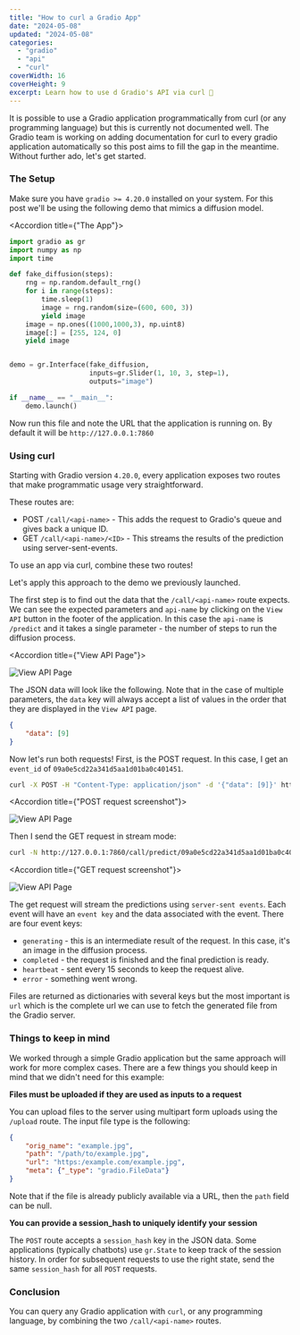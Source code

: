 ```yaml
---
title: "How to curl a Gradio App"
date: "2024-05-08"
updated: "2024-05-08"
categories:
  - "gradio"
  - "api"
  - "curl"
coverWidth: 16
coverHeight: 9
excerpt: Learn how to use d Gradio's API via curl 💪
---
```


<script> 
import Accordion from '$lib/components/Accordion.svelte'; 
</script>

It is possible to use a Gradio application programmatically from curl (or any programming language) but this is currently not documented well.
The Gradio team is working on adding documentation for curl to every gradio application automatically so this post aims to fill the gap in the meantime. Without further ado, let's get started.

### The Setup

Make sure you have `gradio >= 4.20.0` installed on your system. For this post we'll be using the following demo that mimics a diffusion model.

<Accordion title={"The App"}>

```python
import gradio as gr
import numpy as np
import time

def fake_diffusion(steps):
    rng = np.random.default_rng()
    for i in range(steps):
        time.sleep(1)
        image = rng.random(size=(600, 600, 3))
        yield image
    image = np.ones((1000,1000,3), np.uint8)
    image[:] = [255, 124, 0]
    yield image


demo = gr.Interface(fake_diffusion,
                    inputs=gr.Slider(1, 10, 3, step=1),
                    outputs="image")

if __name__ == "__main__":
    demo.launch()
```
</Accordion>

Now run this file and note the URL that the application is running on. 
By default it will be `http://127.0.0.1:7860`


### Using curl

Starting with Gradio version `4.20.0`, every application exposes two routes that make programmatic usage very straightforward. 

These routes are:

- POST `/call/<api-name>` - This adds the request to Gradio's queue and gives back a unique ID.
- GET `/call/<api-name>/<ID>` - This streams the results of the prediction using server-sent-events.

To use an app via curl, combine these two routes!

Let's apply this approach to the demo we previously launched.

The first step is to find out the data that the `/call/<api-name>` route expects. 
We can see the expected parameters and `api-name` by clicking on the `View API` button in the footer of the application.
In this case the `api-name` is `/predict` and it takes a single parameter - the number of steps to run the diffusion process.

<Accordion title={"View API Page"}>

![View API Page](/images/view_api_page.png)

</Accordion>

The JSON data will look like the following.
Note that in the case of multiple parameters, the `data` key will always accept a list of values in the order that they are displayed in the `View API` page.
```json
{
    "data": [9]
}
```

Now let's run both requests!
First, is the POST request. 
In this case, I get an `event_id` of `09a0e5cd22a341d5aa1d01ba0c401451`.

```bash
curl -X POST -H "Content-Type: application/json" -d '{"data": [9]}' http://127.0.0.1:7860/call/predict
```

<Accordion title={"POST request screenshot"}>

![View API Page](/images/curl_post.png)

</Accordion>


Then I send the GET request in stream mode:

```bash
curl -N http://127.0.0.1:7860/call/predict/09a0e5cd22a341d5aa1d01ba0c401451
```


<Accordion title={"GET request screenshot"}>

![View API Page](/images/curl_get.png)

</Accordion>

The get request will stream the predictions using `server-sent events`.
Each event will have an `event key` and the data associated with the event.
There are four event keys:

- `generating` - this is an intermediate result of the request. In this case, it's an image in the diffusion process.
- `completed` - the request is finished and the final prediction is ready.
- `heartbeat` - sent every 15 seconds to keep the request alive.
- `error` - something went wrong.

Files are returned as dictionaries with several keys but the most important is `url` which is the complete url we can use to fetch the generated file from the Gradio server.


### Things to keep in mind

We worked through a simple Gradio application but the same approach will work for more complex cases.
There are a few things you should keep in mind that we didn't need for this example:

**Files must be uploaded if they are used as inputs to a request**

You can upload files to the server using multipart form uploads using the `/upload` route. The input file type is the following:

```json
{
    "orig_name": "example.jpg",
    "path": "/path/to/example.jpg",
    "url": "https:/example.com/example.jpg",
    "meta": {"_type": "gradio.FileData"}
}
```

Note that if the file is already publicly available via a URL, then the `path` field can be null.

**You can provide a session_hash to uniquely identify your session**

The `POST` route accepts a `session_hash` key in the JSON data.
Some applications (typically chatbots) use `gr.State` to keep track of the session history.
In order for subsequent requests to use the right state, send the same `session_hash` for all `POST` requests.

### Conclusion

You can query any Gradio application with `curl`, or any programming language, by combining the two `/call/<api-name>` routes. 